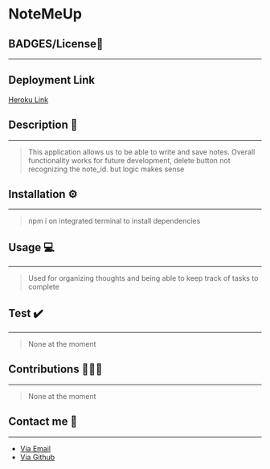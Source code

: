 # NoteMeUp

## BADGES/License🔖
---


## Deployment Link
[Heroku Link](https://note-me-up.herokuapp.com)
## Description 📖
---
> This application allows us to be able to write and save notes. Overall functionality works
> for future development, delete button not recognizing the note_id. but logic makes sense
## Installation ⚙️
---

> npm i on integrated terminal to install dependencies

## Usage 💻
---

> Used for organizing thoughts and being able to keep track of tasks to complete

## Test ✔️
---

> None at the moment

## Contributions 🧑‍🤝‍🧑
---

> None at the moment

## Contact me 📇
---
- [Via Email](mailto:franciaexequiel@hotmail.ca)
- [Via Github](https://github.com/Tweakiel)



